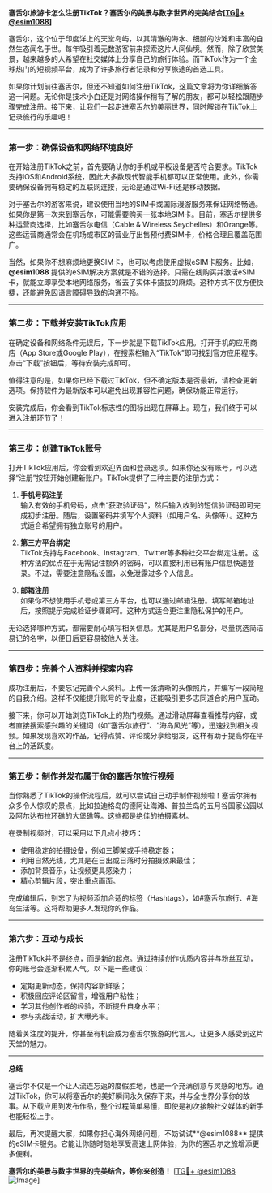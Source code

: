 **塞舌尔旅游卡怎么注册TikTok？塞舌尔的美景与数字世界的完美结合[[TG💪+ @esim1088](https://t.me/s/esim1088)]**

塞舌尔，这个位于印度洋上的天堂岛屿，以其清澈的海水、细腻的沙滩和丰富的自然生态闻名于世。每年吸引着无数游客前来探索这片人间仙境。然而，除了欣赏美景，越来越多的人希望在社交媒体上分享自己的旅行体验。而TikTok作为一个全球热门的短视频平台，成为了许多旅行者记录和分享旅途的首选工具。

如果你计划前往塞舌尔，但还不知道如何注册TikTok，这篇文章将为你详细解答这一问题。无论你是技术小白还是对网络操作稍有了解的朋友，都可以轻松跟随步骤完成注册。接下来，让我们一起走进塞舌尔的美丽世界，同时解锁在TikTok上记录旅行的乐趣吧！

---

### **第一步：确保设备和网络环境良好**

在开始注册TikTok之前，首先要确认你的手机或平板设备是否符合要求。TikTok支持iOS和Android系统，因此大多数现代智能手机都可以正常使用。此外，你需要确保设备拥有稳定的互联网连接，无论是通过Wi-Fi还是移动数据。

对于塞舌尔的游客来说，建议使用当地的SIM卡或国际漫游服务来保证网络畅通。如果你是第一次来到塞舌尔，可能需要购买一张本地SIM卡。目前，塞舌尔提供多种运营商选择，比如塞舌尔电信（Cable & Wireless Seychelles）和Orange等。这些运营商通常会在机场或市区的营业厅出售预付费SIM卡，价格合理且覆盖范围广。

当然，如果你不想麻烦地更换SIM卡，也可以考虑使用虚拟eSIM卡服务。比如，**@esim1088** 提供的eSIM解决方案就是不错的选择。只需在线购买并激活eSIM卡，就能立即享受本地网络服务，省去了实体卡插拔的麻烦。这种方式不仅方便快捷，还能避免因语言障碍导致的沟通不畅。

---

### **第二步：下载并安装TikTok应用**

在确定设备和网络条件无误后，下一步就是下载TikTok应用。打开手机的应用商店（App Store或Google Play），在搜索栏输入“TikTok”即可找到官方应用程序。点击“下载”按钮后，等待安装完成即可。

值得注意的是，如果你已经下载过TikTok，但不确定版本是否最新，请检查更新选项。保持软件为最新版本可以避免出现兼容性问题，确保功能正常运行。

安装完成后，你会看到TikTok标志性的图标出现在屏幕上。现在，我们终于可以进入注册环节了！

---

### **第三步：创建TikTok账号**

打开TikTok应用后，你会看到欢迎界面和登录选项。如果你还没有账号，可以选择“注册”按钮开始创建新账户。TikTok提供了三种主要的注册方式：

1. **手机号码注册**  
   输入有效的手机号码，点击“获取验证码”，然后输入收到的短信验证码即可完成初步注册。随后，设置密码并填写个人资料（如用户名、头像等）。这种方式适合希望拥有独立账号的用户。

2. **第三方平台绑定**  
   TikTok支持与Facebook、Instagram、Twitter等多种社交平台绑定注册。这种方法的优点在于无需记住额外的密码，可以直接利用已有账户信息快速登录。不过，需要注意隐私设置，以免泄露过多个人信息。

3. **邮箱注册**  
   如果你不想使用手机号或第三方平台，也可以通过邮箱注册。填写邮箱地址后，按照提示完成验证步骤即可。这种方式适合更注重隐私保护的用户。

无论选择哪种方式，都需要耐心填写相关信息。尤其是用户名部分，尽量挑选简洁易记的名字，以便日后更容易被他人关注。

---

### **第四步：完善个人资料并探索内容**

成功注册后，不要忘记完善个人资料。上传一张清晰的头像照片，并编写一段简短的自我介绍。这样不仅能提升账号的专业度，还能吸引更多志同道合的用户互动。

接下来，你可以开始浏览TikTok上的热门视频。通过滑动屏幕查看推荐内容，或者直接搜索感兴趣的关键词（如“塞舌尔旅行”、“海岛风光”等），迅速找到相关视频。如果发现喜欢的作品，记得点赞、评论或分享给朋友，这样有助于提高你在平台上的活跃度。

---

### **第五步：制作并发布属于你的塞舌尔旅行视频**

当你熟悉了TikTok的操作流程后，就可以尝试自己动手制作视频啦！塞舌尔拥有众多令人惊叹的景点，比如拉迪格岛的德阿让海滩、普拉兰岛的五月谷国家公园以及阿尔达布拉环礁的大堡礁等。这些都是绝佳的拍摄素材。

在录制视频时，可以采用以下几点小技巧：
- 使用稳定的拍摄设备，例如三脚架或手持稳定器；
- 利用自然光线，尤其是在日出或日落时分拍摄效果最佳；
- 添加背景音乐，让视频更具感染力；
- 精心剪辑片段，突出重点画面。

完成编辑后，别忘了为视频添加合适的标签（Hashtags），如#塞舌尔旅行、#海岛生活等。这将帮助更多人发现你的作品。

---

### **第六步：互动与成长**

注册TikTok并不是终点，而是新的起点。通过持续创作优质内容并与粉丝互动，你的账号会逐渐积累人气。以下是一些建议：
- 定期更新动态，保持内容新鲜感；
- 积极回应评论区留言，增强用户粘性；
- 学习其他创作者的经验，不断提升自身水平；
- 参与挑战活动，扩大曝光率。

随着关注度的提升，你甚至有机会成为塞舌尔旅游的代言人，让更多人感受到这片天堂的魅力。

---

**总结**

塞舌尔不仅是一个让人流连忘返的度假胜地，也是一个充满创意与灵感的地方。通过TikTok，你可以将塞舌尔的美好瞬间永久保存下来，并与全世界分享你的故事。从下载应用到发布作品，整个过程简单易懂，即使是初次接触社交媒体的新手也能轻松上手。

最后，再次提醒大家，如果你担心海外网络问题，不妨试试**@esim1088** 提供的eSIM卡服务。它能让你随时随地享受高速上网体验，为你的塞舌尔之旅增添更多便利。

**塞舌尔的美景与数字世界的完美结合，等你来创造！** [[TG💪+ @esim1088](https://t.me/s/esim1088) ![Image](https://i.postimg.cc/4NQfJmqS/Snipaste-2025-05-13-00-14-12.png)]